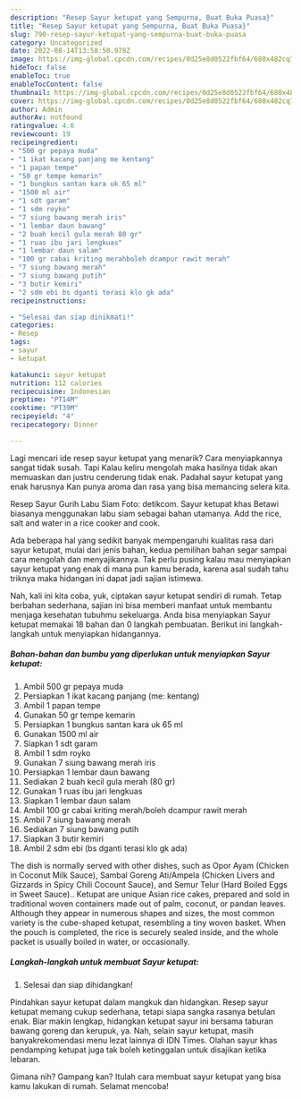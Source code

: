 ```yaml
---
description: "Resep Sayur ketupat yang Sempurna, Buat Buka Puasa}"
title: "Resep Sayur ketupat yang Sempurna, Buat Buka Puasa}"
slug: 790-resep-sayur-ketupat-yang-sempurna-buat-buka-puasa
category: Uncategorized
date: 2022-08-14T13:58:50.978Z
image: https://img-global.cpcdn.com/recipes/0d25e8d0522fbf64/680x482cq70/sayur-ketupat-foto-resep-utama.jpg
hideToc: false
enableToc: true
enableTocContent: false
thumbnail: https://img-global.cpcdn.com/recipes/0d25e8d0522fbf64/680x482cq70/sayur-ketupat-foto-resep-utama.jpg
cover: https://img-global.cpcdn.com/recipes/0d25e8d0522fbf64/680x482cq70/sayur-ketupat-foto-resep-utama.jpg
author: Admin
authorAv: notfound
ratingvalue: 4.6
reviewcount: 19
recipeingredient:
- "500 gr pepaya muda"
- "1 ikat kacang panjang me kentang"
- "1 papan tempe"
- "50 gr tempe kemarin"
- "1 bungkus santan kara uk 65 ml"
- "1500 ml air"
- "1 sdt garam"
- "1 sdm royko"
- "7 siung bawang merah iris"
- "1 lembar daun bawang"
- "2 buah kecil gula merah 80 gr"
- "1 ruas ibu jari lengkuas"
- "1 lembar daun salam"
- "100 gr cabai kriting merahboleh dcampur rawit merah"
- "7 siung bawang merah"
- "7 siung bawang putih"
- "3 butir kemiri"
- "2 sdm ebi bs dganti terasi klo gk ada"
recipeinstructions:

- "Selesai dan siap dinikmati!"
categories:
- Resep
tags:
- sayur
- ketupat

katakunci: sayur ketupat 
nutrition: 112 calories
recipecuisine: Indonesian
preptime: "PT14M"
cooktime: "PT39M"
recipeyield: "4"
recipecategory: Dinner

---
```



Lagi mencari ide resep sayur ketupat yang menarik? Cara menyiapkannya sangat tidak susah. Tapi Kalau keliru mengolah maka hasilnya tidak akan memuaskan dan justru cenderung tidak enak. Padahal sayur ketupat yang enak harusnya Kan punya aroma dan rasa yang bisa memancing selera kita.


Resep Sayur Gurih Labu Siam Foto: detikcom. Sayur ketupat khas Betawi biasanya menggunakan labu siam sebagai bahan utamanya. Add the rice, salt and water in a rice cooker and cook.

Ada beberapa hal yang sedikit banyak mempengaruhi kualitas rasa dari sayur ketupat, mulai dari jenis bahan, kedua pemilihan bahan segar sampai cara mengolah dan menyajikannya. Tak perlu pusing kalau mau menyiapkan sayur ketupat yang enak di mana pun kamu berada, karena asal sudah tahu triknya maka hidangan ini dapat jadi sajian istimewa.


Nah, kali ini kita coba, yuk, ciptakan sayur ketupat sendiri di rumah. Tetap berbahan sederhana, sajian ini bisa memberi manfaat untuk membantu menjaga kesehatan tubuhmu sekeluarga. Anda bisa menyiapkan Sayur ketupat memakai 18 bahan dan 0 langkah pembuatan. Berikut ini langkah-langkah untuk menyiapkan hidangannya.

<!--inarticleads1-->

##### Bahan-bahan dan bumbu yang diperlukan untuk menyiapkan Sayur ketupat:

1. Ambil 500 gr pepaya muda
1. Persiapkan 1 ikat kacang panjang (me: kentang)
1. Ambil 1 papan tempe
1. Gunakan 50 gr tempe kemarin
1. Persiapkan 1 bungkus santan kara uk 65 ml
1. Gunakan 1500 ml air
1. Siapkan 1 sdt garam
1. Ambil 1 sdm royko
1. Gunakan 7 siung bawang merah iris
1. Persiapkan 1 lembar daun bawang
1. Sediakan 2 buah kecil gula merah (80 gr)
1. Gunakan 1 ruas ibu jari lengkuas
1. Siapkan 1 lembar daun salam
1. Ambil 100 gr cabai kriting merah/boleh dcampur rawit merah
1. Ambil 7 siung bawang merah
1. Sediakan 7 siung bawang putih
1. Siapkan 3 butir kemiri
1. Ambil 2 sdm ebi (bs dganti terasi klo gk ada)


The dish is normally served with other dishes, such as Opor Ayam (Chicken in Coconut Milk Sauce), Sambal Goreng Ati/Ampela (Chicken Livers and Gizzards in Spicy Chili Cocount Sauce), and Semur Telur (Hard Boiled Eggs in Sweet Sauce).. Ketupat are unique Asian rice cakes, prepared and sold in traditional woven containers made out of palm, coconut, or pandan leaves. Although they appear in numerous shapes and sizes, the most common variety is the cube-shaped ketupat, resembling a tiny woven basket. When the pouch is completed, the rice is securely sealed inside, and the whole packet is usually boiled in water, or occasionally. 

<!--inarticleads2-->

##### Langkah-langkah untuk membuat Sayur ketupat:


1. Selesai dan siap dihidangkan!

Pindahkan sayur ketupat dalam mangkuk dan hidangkan. Resep sayur ketupat memang cukup sederhana, tetapi siapa sangka rasanya betulan enak. Biar makin lengkap, hidangkan ketupat sayur ini bersama taburan bawang goreng dan kerupuk, ya. Nah, selain sayur ketupat, masih banyakrekomendasi menu lezat lainnya di IDN Times. Olahan sayur khas pendamping ketupat juga tak boleh ketinggalan untuk disajikan ketika lebaran. 

Gimana nih? Gampang kan? Itulah cara membuat sayur ketupat yang bisa kamu lakukan di rumah. Selamat mencoba!
